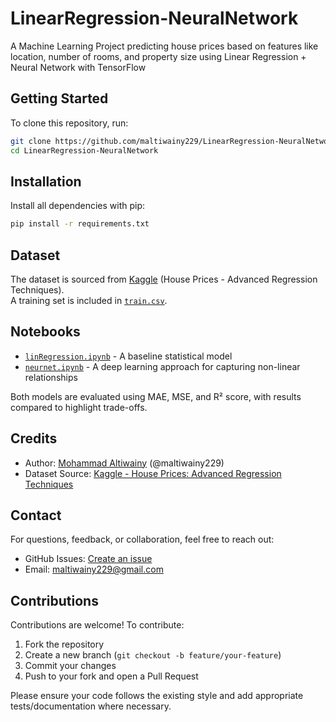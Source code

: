 # LinearRegression-NeuralNetwork
A Machine Learning Project predicting house prices based on features like location, number of rooms, and property size using Linear Regression + Neural Network with TensorFlow

## Getting Started

To clone this repository, run:

```bash
git clone https://github.com/maltiwainy229/LinearRegression-NeuralNetwork.git
cd LinearRegression-NeuralNetwork
```

## Installation

Install all dependencies with pip:

```bash
pip install -r requirements.txt
```

## Dataset
The dataset is sourced from [Kaggle](https://www.kaggle.com/c/house-prices-advanced-regression-techniques/data) (House Prices - Advanced Regression Techniques).  
A training set is included in [`train.csv`](train.csv).

## Notebooks
- [`linRegression.ipynb`](linRegression.ipynb) - A baseline statistical model
- [`neurnet.ipynb`](neurnet.ipynb) - A deep learning approach for capturing non-linear relationships

Both models are evaluated using MAE, MSE, and R² score, with results compared to highlight trade-offs.

## Credits

- Author: [Mohammad Altiwainy](linkedin.com/in/mohammad-altiwainy/) (@maltiwainy229)
- Dataset Source: [Kaggle - House Prices: Advanced Regression Techniques](https://www.kaggle.com/c/house-prices-advanced-regression-techniques/data)

## Contact

For questions, feedback, or collaboration, feel free to reach out:

- GitHub Issues: [Create an issue](https://github.com/maltiwainy229/LinearRegression-NeuralNetwork/issues)
- Email: maltiwainy229@gmail.com

## Contributions

Contributions are welcome! To contribute:

1. Fork the repository
2. Create a new branch (`git checkout -b feature/your-feature`)
3. Commit your changes
4. Push to your fork and open a Pull Request

Please ensure your code follows the existing style and add appropriate tests/documentation where necessary.
